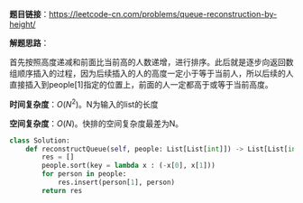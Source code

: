 **题目链接**：https://leetcode-cn.com/problems/queue-reconstruction-by-height/

**解题思路**：

首先按照高度递减和前面比当前高的人数递增，进行排序。此后就是逐步向返回数组顺序插入的过程，因为后续插入的人的高度一定小于等于当前人，所以后续的人直接插入到people[1]指定的位置上，前面的人一定都高于或等于当前高度。

**时间复杂度**：$O(N^2)$。N为输入的list的长度

**空间复杂度**：$O(N)$。快排的空间复杂度最差为N。

```python
class Solution:
    def reconstructQueue(self, people: List[List[int]]) -> List[List[int]]:
        res = []
        people.sort(key = lambda x : (-x[0], x[1]))
        for person in people:
            res.insert(person[1], person)
        return res
```



